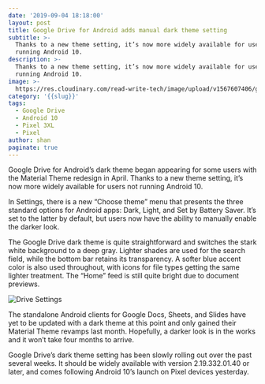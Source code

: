 ```yaml
---
date: '2019-09-04 18:18:00'
layout: post
title: Google Drive for Android adds manual dark theme setting
subtitle: >-
  Thanks to a new theme setting, it’s now more widely available for users not
  running Android 10.
description: >-
  Thanks to a new theme setting, it’s now more widely available for users not
  running Android 10.
image: >-
  https://res.cloudinary.com/read-write-tech/image/upload/v1567607406/google_drive_dark_logo_1_bni9my.jpg
category: '{{slug}}'
tags:
  - Google Drive
  - Android 10
  - Pixel 3XL
  - Pixel
author: shan
paginate: true
---
```


Google Drive for Android’s dark theme began appearing for some users with the Material Theme redesign in April. Thanks to a new theme setting, it’s now more widely available for users not running Android 10.

In Settings, there is a new “Choose theme” menu that presents the three standard options for Android apps: Dark, Light, and Set by Battery Saver. It’s set to the latter by default, but users now have the ability to manually enable the darker look.

The Google Drive dark theme is quite straightforward and switches the stark white background to a deep gray. Lighter shades are used for the search field, while the bottom bar retains its transparency. A softer blue accent color is also used throughout, with icons for file types getting the same lighter treatment. The “Home” feed is still quite bright due to document previews.

![Drive Settings](https://res.cloudinary.com/read-write-tech/image/upload/v1567607486/google-drive-dark-theme-setting-3_a1kjao.png "Google Drive Android")

The standalone Android clients for Google Docs, Sheets, and Slides have yet to be updated with a dark theme at this point and only gained their Material Theme revamps last month. Hopefully, a darker look is in the works and it won’t take four months to arrive.

Google Drive’s dark theme setting has been slowly rolling out over the past several weeks. It should be widely available with version 2.19.332.01.40 or later, and comes following Android 10’s launch on Pixel devices yesterday.

